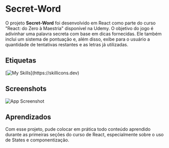 
# Secret-Word

O projeto **Secret-Word** foi desenvolvido em React como parte do curso "React: do Zero à Maestria" disponível na Udemy. O objetivo do jogo é adivinhar uma palavra secreta com base em dicas fornecidas. Ele também inclui um sistema de pontuação e, além disso, exibe para o usuário a quantidade de tentativas restantes e as letras já utilizadas.


## Etiquetas

[![My Skills](https://skillicons.dev/icons?i=react,html,css,js,git,github,vercel,)](https://skillicons.dev)


## Screenshots

![App Screenshot](https://i.postimg.cc/8cBsLxBZ/Captura-de-tela-2025-01-23-214014.png)


## Aprendizados

Com esse projeto, pude colocar em prática todo conteúdo aprendido durante as primeiras seções do curso de React, especialmente sobre o uso de States e componentização.

